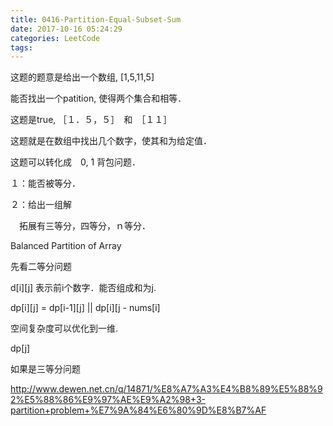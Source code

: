 ```yaml
---
title: 0416-Partition-Equal-Subset-Sum
date: 2017-10-16 05:24:29
categories: LeetCode
tags:
---
```





这题的题意是给出一个数组, [1,5,11,5]

能否找出一个patition, 使得两个集合和相等．



这题是true, ［１．５，５］　和　［１１］



这题就是在数组中找出几个数字，使其和为给定值．

这题可以转化成　0,  1 背包问题．







１：能否被等分．

２：给出一组解



　拓展有三等分，四等分，ｎ等分．

Balanced Partition of Array



先看二等分问题

d[i][j] 表示前i个数字．能否组成和为j.

dp[i][j] = dp[i-1][j] || dp[i][j - nums[i]



空间复杂度可以优化到一维.

dp[j] 



如果是三等分问题

http://www.dewen.net.cn/q/14871/%E8%A7%A3%E4%B8%89%E5%88%92%E5%88%86%E9%97%AE%E9%A2%98+3-partition+problem+%E7%9A%84%E6%80%9D%E8%B7%AF












